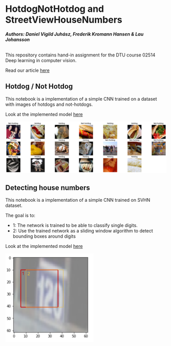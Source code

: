 # HotdogNotHotdog and StreetViewHouseNumbers

***Authors: Daniel Vigild Juhász, Frederik Kromann Hansen & Lau Johansson*** <br /> <br />

This repository contains hand-in assignment for the DTU course 02514 Deep learning in computer vision. 

Read our article [here](https://github.com/LauJohansson/HotdogNotHotdog_and_StreetViewHouseNumbers/blob/master/HotdogNotHotdog_and_DetectHouseNumbers.pdf) <br />


## Hotdog / Not Hotdog
This notebook is a implementation of a simple CNN trained on a dataset with images of hotdogs and not-hotdogs.

Look at the implemented model [here](https://github.com/LauJohansson/HotdogNotHotdog_and_StreetViewHouseNumbers/blob/master/Hotdog_not_hotdog.ipynb)

![alt text](https://raw.githubusercontent.com/LauJohansson/HotdogNotHotdog_and_StreetViewHouseNumbers/master/hotdog_predictions.png?raw=true)



## Detecting house numbers
This notebook is a implementation of a simple CNN trained on SVHN dataset. 

The goal is to:
*	1: The network is trained to be able to classify single digits.
*	2: Use the trained network as a sliding window algorithm to detect bounding boxes around digits



Look at the implemented model [here](https://github.com/LauJohansson/GAN_Horse2Zebra_and_MNIST/blob/master/Simple_GAN_MNIST.ipynb)

![alt text](https://raw.githubusercontent.com/LauJohansson/HotdogNotHotdog_and_StreetViewHouseNumbers/master/Sliding_window_result.png?raw=true)


















